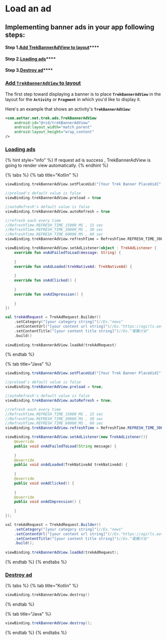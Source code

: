 # Load an ad

## Implementing banner ads in your app following steps:

#### **Step 1.**[**Add TrekBannerAdView to layout**](load-an-ad.md#add-trekbanneradview-to-layout)****

#### **Step 2.**[**Loading ads**](load-an-ad.md#loading-ads)****

#### **Step 3.**[**Destroy ad**](load-an-ad.md#destroy-ad)****

### [Add **`TrekBannerAdView`** to layout](load-an-ad.md#step-1.add-trekbanneradview-to-layout)

The first step toward displaying a banner is to place **`TrekBannerAdView`** in the layout for the **`Activity`** or **`Fragment`** in which you'd like to display it. &#x20;

Here's an example that shows an activity's **`TrekBannerAdView`**:

```xml
<com.aotter.net.trek.ads.TrekBannerAdView
    android:id="@+id/trekBannerAdView"
    android:layout_width="match_parent"
    android:layout_height="wrap_content"
/>
```

### ****[**Loading ads**](load-an-ad.md#step-2.loading-ads)****

{% hint style="info" %}
If request ad is  success , TrekBannerAdView is going to render view automatically.
{% endhint %}

{% tabs %}
{% tab title="Kotlin" %}
```kotlin
viewBinding.trekBannerAdView.setPlaceUid("[Your Trek Banner PlaceUid]")

//preload's default value is false
viewBinding.trekBannerAdView.preload = true

//autoRefresh's default value is false
viewBinding.trekBannerAdView.autoRefresh = true

//refresh each every time 
//RefreshTime.REFRESH_TIME_15000_MS , 15 sec
//RefreshTime.REFRESH_TIME_30000_MS , 30 sec
//RefreshTime.REFRESH_TIME_60000_MS , 60 sec
viewBinding.trekBannerAdView.refreshTime = RefreshTime.REFRESH_TIME_30000_MS

viewBinding.trekBannerAdView.setAdListener(object : TrekAdListener {
    override fun onAdFailedToLoad(message: String) {
    
    }
    override fun onAdLoaded(trekNativeAd: TrekNativeAd) {
    
    }
    override fun onAdClicked() {
    
    }
    override fun onAdImpression() {
    
    }
})

val trekAdRequest = TrekAdRequest.Builder()
    .setCategory("[your category string]")//Ex."news"
    .setContentUrl("[your content url string]")//Ex."https://agirls.aotter.net/"
    .setContentTitle("[your content title string]")//Ex."電獺少女"
    .build()
    
viewBinding.trekBannerAdView.loadAd(trekAdRequest)
```
{% endtab %}

{% tab title="Java" %}
```java
viewBinding.trekBannerAdView.setPlaceUid("[Your Trek Banner PlaceUid]");

//preload's default value is false
viewBinding.trekBannerAdView.preload = true;

//autoRefresh's default value is false
viewBinding.trekBannerAdView.autoRefresh = true;

//refresh each every time 
//RefreshTime.REFRESH_TIME_15000_MS , 15 sec
//RefreshTime.REFRESH_TIME_30000_MS , 30 sec
//RefreshTime.REFRESH_TIME_60000_MS , 60 sec
viewBinding.trekBannerAdView.refreshTime = RefreshTime.REFRESH_TIME_30000_MS;

viewBinding.trekBannerAdView.setAdListener(new TrekAdListener(){
    @override
    public void onAdFailedToLoad(String message) {
    
    }
    @override
    public void onAdLoaded(TrekNativeAd trekNativeAd) {
    
    }
    @override
    public void onAdClicked() {
    
    }
    @override
    public void onAdImpression() {
    
    }
});

val trekAdRequest = TrekAdRequest.Builder()
    .setCategory("[your category string]")//Ex."news"
    .setContentUrl("[your content url string]")//Ex."https://agirls.aotter.net/"
    .setContentTitle("[your content title string]")//Ex."電獺少女"
    .build();
    
viewBinding.trekBannerAdView.loadAd(trekAdRequest);
```
{% endtab %}
{% endtabs %}

### [Destroy ad](load-an-ad.md#step-3.destroy-ad)

{% tabs %}
{% tab title="Kotlin" %}
```kotlin
viewBinding.trekBannerAdView.destroy()
```
{% endtab %}

{% tab title="Java" %}
```java
viewBinding.trekBannerAdView.destroy();
```
{% endtab %}
{% endtabs %}
